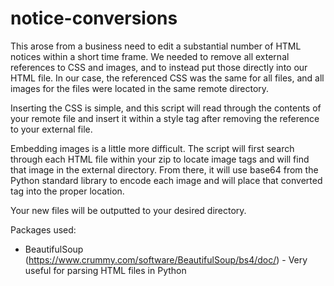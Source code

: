 # notice-conversions

This arose from a business need to edit a substantial number of HTML notices within a short time frame. We needed to remove all external references to CSS and images, and to instead put those directly into our HTML file.
In our case, the referenced CSS was the same for all files, and all images for the files were located in the same remote directory.

Inserting the CSS is simple, and this script will read through the contents of your remote file and insert it within a style tag after removing the reference to your external file.

Embedding images is a little more difficult. The script will first search through each HTML file within your zip to locate image tags and will find that image in the external directory. From there, it will use base64 from the Python standard library to encode each image and will place that converted tag into the proper location.

Your new files will be outputted to your desired directory.

Packages used:
* BeautifulSoup (https://www.crummy.com/software/BeautifulSoup/bs4/doc/) - Very useful for parsing HTML files in Python
